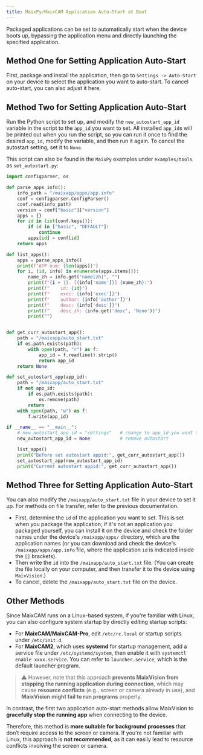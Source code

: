 ```yaml
---
title: MaixPy/MaixCAM Application Auto-Start at Boot
---
```


Packaged applications can be set to automatically start when the device boots up, bypassing the application menu and directly launching the specified application.

## Method One for Setting Application Auto-Start

First, package and install the application, then go to `Settings -> Auto-Start` on your device to select the application you want to auto-start. To cancel auto-start, you can also adjust it here.

## Method Two for Setting Application Auto-Start

Run the Python script to set up, and modify the `new_autostart_app_id` variable in the script to the `app_id` you want to set. All installed `app_id`s will be printed out when you run the script, so you can run it once to find the desired `app_id`, modify the variable, and then run it again. To cancel the autostart setting, set it to `None`.

This script can also be found in the `MaixPy` examples under `examples/tools` as `set_autostart.py`:

```python
import configparser, os

def parse_apps_info():
    info_path = "/maixapp/apps/app.info"
    conf = configparser.ConfigParser()
    conf.read(info_path)
    version = conf["basic"]["version"]
    apps = {}
    for id in list(conf.keys()):
        if id in ["basic", "DEFAULT"]:
            continue
        apps[id] = conf[id]
    return apps

def list_apps():
    apps = parse_apps_info()
    print(f"APP num: {len(apps)}")
    for i, (id, info) in enumerate(apps.items()):
        name_zh = info.get("name[zh]", "")
        print(f"{i + 1}. [{info['name']}] {name_zh}:")
        print(f"    id: {id}")
        print(f"    exec: {info['exec']}")
        print(f"    author: {info['author']}")
        print(f"    desc: {info['desc']}")
        print(f"    desc_zh: {info.get('desc', 'None')}")
        print("")


def get_curr_autostart_app():
    path = "/maixapp/auto_start.txt"
    if os.path.exists(path):
        with open(path, "r") as f:
            app_id = f.readline().strip()
            return app_id
    return None

def set_autostart_app(app_id):
    path = "/maixapp/auto_start.txt"
    if not app_id:
        if os.path.exists(path):
            os.remove(path)
        return
    with open(path, "w") as f:
        f.write(app_id)

if __name__ == "__main__":
    # new_autostart_app_id = "settings"   # change to app_id you want to set
    new_autostart_app_id = None           # remove autostart

    list_apps()
    print("Before set autostart appid:", get_curr_autostart_app())
    set_autostart_app(new_autostart_app_id)
    print("Current autostart appid:", get_curr_autostart_app())

```

## Method Three for Setting Application Auto-Start

You can also modify the `/maixapp/auto_start.txt` file in your device to set it up. For methods on file transfer, refer to the previous documentation.
* First, determine the `id` of the application you want to set. This is set when you package the application; if it's not an application you packaged yourself, you can install it on the device and check the folder names under the device's `/maixapp/apps/` directory, which are the application names (or you can download and check the device's `/maixapp/apps/app.info` file, where the application `id` is indicated inside the `[]` brackets).
* Then write the `id` into the `/maixapp/auto_start.txt` file. (You can create the file locally on your computer, and then transfer it to the device using `MaixVision`.)
* To cancel, delete the `/maixapp/auto_start.txt` file on the device.

## Other Methods


Since MaixCAM runs on a Linux-based system, if you're familiar with Linux, you can also configure system startup by directly editing startup scripts:

* For **MaixCAM/MaixCAM-Pro**, edit `/etc/rc.local` or startup scripts under `/etc/init.d`.
* For **MaixCAM2**, which uses **systemd** for startup management, add a service file under `/etc/systemd/system`, then enable it with `systemctl enable xxxx.service`. You can refer to `launcher.service`, which is the default launcher program.

> ⚠️ However, note that this approach **prevents MaixVision from stopping the running application during connection**, which may cause **resource conflicts** (e.g., screen or camera already in use), and **MaixVision might fail to run programs** properly.

In contrast, the first two application auto-start methods allow MaixVision to **gracefully stop the running app** when connecting to the device.

Therefore, this method is **more suitable for background processes** that don’t require access to the screen or camera. If you're not familiar with Linux, this approach is **not recommended**, as it can easily lead to resource conflicts involving the screen or camera.
